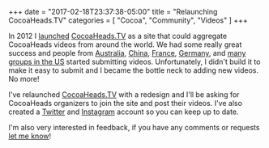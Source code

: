 +++
date = "2017-02-18T23:37:38-05:00"
title = "Relaunching CocoaHeads.TV"
categories = [
	"Cocoa",
	"Community",
	"Videos"
]
+++

In 2012 I [launched](http://jnjosh.com/posts/introducing-cocoaheads-tv/) [CocoaHeads.TV](https://cocoaheads.tv) as a site that could aggregate CocoaHeads videos from around the world. We had some really great success and people from [Australia](https://cocoaheads.tv/videos/world/australia/), [China](https://cocoaheads.tv/videos/world/china/), [France](https://cocoaheads.tv/videos/world/france/), [Germany](https://cocoaheads.tv/videos/world/germany/), and [many groups in the US](https://cocoaheads.tv/videos/world/us/) started submitting videos. Unfortunately, I didn't build it to make it easy to submit and I became the bottle neck to adding new videos. No more!

I've relaunched [CocoaHeads.TV](https://cocoaheads.tv) with a redesign and I'll be asking for CocoaHeads organizers to join the site and post their videos. I've also created a [Twitter](https://twitter.com/cocoaheadstv) and [Instagram](https://instagram.com/cocoaheadstv) account so you can keep up to date. 

I'm also very interested in feedback, if you have any comments or requests [let me know](https://twitter.com/jnjosh)!
